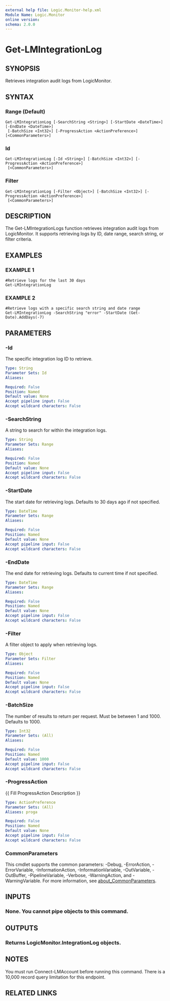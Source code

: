 ```yaml
---
external help file: Logic.Monitor-help.xml
Module Name: Logic.Monitor
online version:
schema: 2.0.0
---
```


# Get-LMIntegrationLog

## SYNOPSIS
Retrieves integration audit logs from LogicMonitor.

## SYNTAX

### Range (Default)
```
Get-LMIntegrationLog [-SearchString <String>] [-StartDate <DateTime>] [-EndDate <DateTime>]
 [-BatchSize <Int32>] [-ProgressAction <ActionPreference>] [<CommonParameters>]
```

### Id
```
Get-LMIntegrationLog [-Id <String>] [-BatchSize <Int32>] [-ProgressAction <ActionPreference>]
 [<CommonParameters>]
```

### Filter
```
Get-LMIntegrationLog [-Filter <Object>] [-BatchSize <Int32>] [-ProgressAction <ActionPreference>]
 [<CommonParameters>]
```

## DESCRIPTION
The Get-LMIntegrationLogs function retrieves integration audit logs from LogicMonitor.
It supports retrieving logs by ID, date range, search string, or filter criteria.

## EXAMPLES

### EXAMPLE 1
```
#Retrieve logs for the last 30 days
Get-LMIntegrationLog
```

### EXAMPLE 2
```
#Retrieve logs with a specific search string and date range
Get-LMIntegrationLog -SearchString "error" -StartDate (Get-Date).AddDays(-7)
```

## PARAMETERS

### -Id
The specific integration log ID to retrieve.

```yaml
Type: String
Parameter Sets: Id
Aliases:

Required: False
Position: Named
Default value: None
Accept pipeline input: False
Accept wildcard characters: False
```

### -SearchString
A string to search for within the integration logs.

```yaml
Type: String
Parameter Sets: Range
Aliases:

Required: False
Position: Named
Default value: None
Accept pipeline input: False
Accept wildcard characters: False
```

### -StartDate
The start date for retrieving logs.
Defaults to 30 days ago if not specified.

```yaml
Type: DateTime
Parameter Sets: Range
Aliases:

Required: False
Position: Named
Default value: None
Accept pipeline input: False
Accept wildcard characters: False
```

### -EndDate
The end date for retrieving logs.
Defaults to current time if not specified.

```yaml
Type: DateTime
Parameter Sets: Range
Aliases:

Required: False
Position: Named
Default value: None
Accept pipeline input: False
Accept wildcard characters: False
```

### -Filter
A filter object to apply when retrieving logs.

```yaml
Type: Object
Parameter Sets: Filter
Aliases:

Required: False
Position: Named
Default value: None
Accept pipeline input: False
Accept wildcard characters: False
```

### -BatchSize
The number of results to return per request.
Must be between 1 and 1000.
Defaults to 1000.

```yaml
Type: Int32
Parameter Sets: (All)
Aliases:

Required: False
Position: Named
Default value: 1000
Accept pipeline input: False
Accept wildcard characters: False
```

### -ProgressAction
{{ Fill ProgressAction Description }}

```yaml
Type: ActionPreference
Parameter Sets: (All)
Aliases: proga

Required: False
Position: Named
Default value: None
Accept pipeline input: False
Accept wildcard characters: False
```

### CommonParameters
This cmdlet supports the common parameters: -Debug, -ErrorAction, -ErrorVariable, -InformationAction, -InformationVariable, -OutVariable, -OutBuffer, -PipelineVariable, -Verbose, -WarningAction, and -WarningVariable. For more information, see [about_CommonParameters](http://go.microsoft.com/fwlink/?LinkID=113216).

## INPUTS

### None. You cannot pipe objects to this command.
## OUTPUTS

### Returns LogicMonitor.IntegrationLog objects.
## NOTES
You must run Connect-LMAccount before running this command.
There is a 10,000 record query limitation for this endpoint.

## RELATED LINKS
